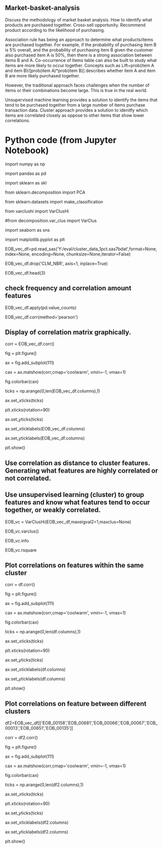 ## Market-basket-analysis
Discuss the methodology of market basket analysis. How to identify what products are purchased together. Cross-sell opportunity. Recommend product according to the likelihood of purchasing.

Association rule has being an approach to determine what products/items are purchased together. For example, if the probability of purchasing item B is 5% overall, and the probability of purchasing item B given the customer also purchased item A is 50%, then there is a strong association between items B and A. Co-occurrence of Items table can also be built to study what items are more likely to occur together. Concepts such as Lift=prob(item A and item B)/[prob(item A)*prob(item B)] describes whether item A and item B are more likely purchased together.

However, the traditional approach faces challenges when the number of items or their combinations become large. This is true in the real world. 

Unsupervised machine learning provides a solution to identify the items that tend to be purchased together from a large number of items purchase transaction data. Cluster approach provides a solution to idenitfy which items are correlated closely as oppose to other items that show lower correlations.


# Python code (from Jupyter Notebook)

import numpy as np 

import pandas as pd 

import sklearn as skl

from sklearn.decomposition import PCA

from sklearn.datasets import make_classification

from varclushi import VarClusHi

#from decomposition.var_clus import VarClus

import seaborn as sns

import matplotlib.pyplot as plt

EOB_vec_df=pd.read_sas('Y:/eval/cluster_data_1pct.sas7bdat',format=None, index=None, encoding=None,
                chunksize=None,iterator=False)
                
EOB_vec_df.drop('CLM_NBR', axis=1, inplace=True)

EOB_vec_df.head(3)

## check frequency and correlation amount features

EOB_vec_df.apply(pd.value_counts)

EOB_vec_df.corr(method='pearson')

## Display of correlation matrix graphically.

corr = EOB_vec_df.corr()

fig = plt.figure()

ax = fig.add_subplot(111)

cax = ax.matshow(corr,cmap='coolwarm', vmin=-1, vmax=1)

fig.colorbar(cax)

ticks = np.arange(0,len(EOB_vec_df.columns),1)

ax.set_xticks(ticks)

plt.xticks(rotation=90)

ax.set_yticks(ticks)

ax.set_xticklabels(EOB_vec_df.columns)

ax.set_yticklabels(EOB_vec_df.columns)

plt.show()

## Use correlation as distance to cluster features. Generating what features are highly correlated or not correlated.
## Use unsupervised learning (cluster) to group features and know what features tend to occur together, or weakly correlated.
 
EOB_vc = VarClusHi(EOB_vec_df,maxeigval2=1,maxclus=None)

EOB_vc.varclus()

EOB_vc.info

EOB_vc.rsquare

## Plot correlations on features within the same cluster

corr = df.corr()

fig = plt.figure()

ax = fig.add_subplot(111)

cax = ax.matshow(corr,cmap='coolwarm', vmin=-1, vmax=1)

fig.colorbar(cax)

ticks = np.arange(0,len(df.columns),1)

ax.set_xticks(ticks)

plt.xticks(rotation=90)

ax.set_yticks(ticks)

ax.set_xticklabels(df.columns)

ax.set_yticklabels(df.columns)

plt.show()

## Plot correlations on feature between different clusters

df2=EOB_vec_df[['EOB_00158','EOB_00681','EOB_00066','EOB_00067','EOB_00013','EOB_00651','EOB_00135']]

corr = df2.corr()

fig = plt.figure()

ax = fig.add_subplot(111)

cax = ax.matshow(corr,cmap='coolwarm', vmin=-1, vmax=1)

fig.colorbar(cax)

ticks = np.arange(0,len(df2.columns),1)

ax.set_xticks(ticks)

plt.xticks(rotation=90)

ax.set_yticks(ticks)

ax.set_xticklabels(df2.columns)

ax.set_yticklabels(df2.columns)

plt.show()















    

